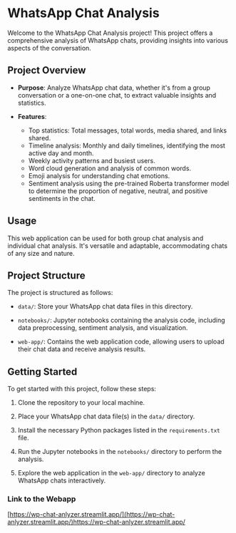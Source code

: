 # WhatsApp Chat Analysis

Welcome to the WhatsApp Chat Analysis project! This project offers a comprehensive analysis of WhatsApp chats, providing insights into various aspects of the conversation.

## Project Overview

- **Purpose**: Analyze WhatsApp chat data, whether it's from a group conversation or a one-on-one chat, to extract valuable insights and statistics.

- **Features**:
  - Top statistics: Total messages, total words, media shared, and links shared.
  - Timeline analysis: Monthly and daily timelines, identifying the most active day and month.
  - Weekly activity patterns and busiest users.
  - Word cloud generation and analysis of common words.
  - Emoji analysis for understanding chat emotions.
  - Sentiment analysis using the pre-trained Roberta transformer model to determine the proportion of negative, neutral, and positive sentiments in the chat.

## Usage

This web application can be used for both group chat analysis and individual chat analysis. It's versatile and adaptable, accommodating chats of any size and nature.

## Project Structure

The project is structured as follows:

- `data/`: Store your WhatsApp chat data files in this directory.

- `notebooks/`: Jupyter notebooks containing the analysis code, including data preprocessing, sentiment analysis, and visualization.

- `web-app/`: Contains the web application code, allowing users to upload their chat data and receive analysis results.

## Getting Started

To get started with this project, follow these steps:

1. Clone the repository to your local machine.

2. Place your WhatsApp chat data file(s) in the `data/` directory.

3. Install the necessary Python packages listed in the `requirements.txt` file.

4. Run the Jupyter notebooks in the `notebooks/` directory to perform the analysis.

5. Explore the web application in the `web-app/` directory to analyze WhatsApp chats interactively.

### Link to the Webapp
[https://wp-chat-anlyzer.streamlit.app/](https://wp-chat-anlyzer.streamlit.app/)https://wp-chat-anlyzer.streamlit.app/

